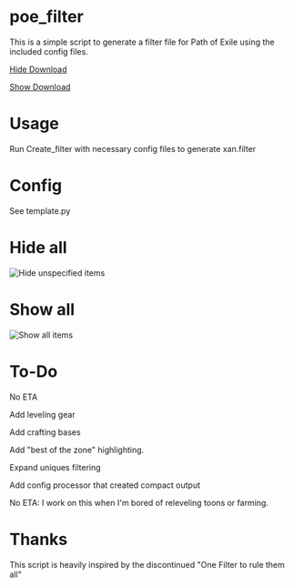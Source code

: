 # poe_filter

This is a simple script to generate a filter file for Path of Exile using the included config files.

[Hide Download](xan.hide.filter?raw=true)

[Show Download](xan.show.filter?raw=true)

Usage
=====
Run Create_filter with necessary config files to generate xan.filter

Config
======
See template.py

Hide all
========
![Hide unspecified items](images/hide.png "Hide")

Show all
========
![Show all items](images/show.png "Show")


To-Do
=====
No ETA

Add leveling gear

Add crafting bases

Add "best of the zone" highlighting.

Expand uniques filtering

Add config processor that created compact output

No ETA: I work on this when I'm bored of releveling toons or farming.

Thanks
======
This script is heavily inspired by the discontinued "One Filter to rule them all"
